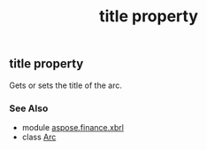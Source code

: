 ﻿---
title: title property
second_title: Aspose.Finance for Python via .NET API References
description: 
type: docs
weight: 90
url: /python-net/aspose.finance.xbrl/arc/title/
is_root: false
---

## title property


Gets or sets the title of the arc.

### See Also
* module [aspose.finance.xbrl](../../)
* class [Arc](/finance/python-net/aspose.finance.xbrl/arc)
